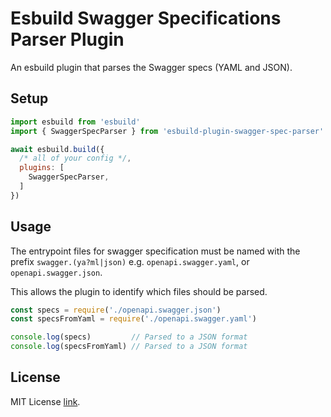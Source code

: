 # Esbuild Swagger Specifications Parser Plugin 

An esbuild plugin that parses the Swagger specs (YAML and JSON). 

## Setup

```js
import esbuild from 'esbuild'
import { SwaggerSpecParser } from 'esbuild-plugin-swagger-spec-parser'

await esbuild.build({
  /* all of your config */,
  plugins: [
    SwaggerSpecParser,
  ]
})
```

## Usage
The entrypoint files for swagger specification must be named with the prefix `swagger.(ya?ml|json)` e.g. `openapi.swagger.yaml`, or `openapi.swagger.json`. 

This allows the plugin to identify which files should be parsed. 

```js
const specs = require('./openapi.swagger.json')
const specsFromYaml = require('./openapi.swagger.yaml')

console.log(specs)         // Parsed to a JSON format 
console.log(specsFromYaml) // Parsed to a JSON format 
```

## License 
MIT License [link](./LICENSE).